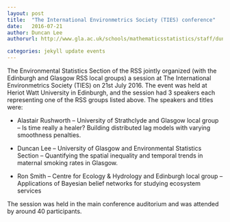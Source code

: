 ```yaml
---
layout: post
title:  "The International Environmetrics Society (TIES) conference"
date:   2016-07-21
author: Duncan Lee
authorurl: http://www.gla.ac.uk/schools/mathematicsstatistics/staff/duncanlee/

categories: jekyll update events
---
```




The Environmental Statistics Section of the RSS jointly organized (with the Edinburgh and Glasgow RSS local groups) a session at The International Environmetrics Society (TIES) on 21st July 2016. The event was held at Heriot Watt University in Edinburgh, and the session had 3 speakers each representing one of the RSS groups listed above. The speakers and titles were:

- Alastair Rushworth – University of Strathclyde and Glasgow local group – Is time really a healer? Building distributed lag models with varying smoothness penalties.

- Duncan Lee – University of Glasgow and Environmental Statistics Section – Quantifying the spatial inequality and temporal trends in maternal smoking rates in Glasgow.

- Ron Smith – Centre for Ecology & Hydrology and Edinburgh local group – Applications of Bayesian belief networks for studying ecosystem services

The session was held in the main conference auditorium and was attended by around 40 participants.
